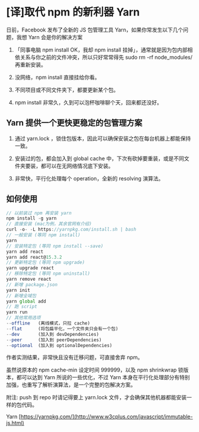 # [译]取代 npm 的新利器 Yarn
日前，Facebook 发布了全新的 JS 包管理工具 Yarn，如果你常发生以下几个问题，我想 Yarn 会是你的解决方案

1. 「同事电脑 npm install OK，我却 npm install 挂掉」，通常就是因为包内部相依关系与你之前的文件冲突，所以只好常常得先 sudo rm -rf node_modules/ 再重新安装。

2. 没网络，npm install 直接挂给你看。

3. 不同项目或不同文件夹下，都要更新某个包。

4. npm install 非常久，久到可以泡杯咖啡聊个天，回来都还没好。

## Yarn 提供一个更快更稳定的包管理方案

1. 通过 yarn.lock ，锁住包版本，因此可以确保安装之包在每台机器上都能保持一致。

2. 安装过的包，都会加入到 global cache 中，下次有砍掉要重装，或是不同文件夹要装，都可以在无网络情况底下安装。

3. 非常快，平行化处理每个 operation，全新的 resolving 演算法。

## 如何使用

  ```javascript
// 以前装过 npm 再安装 yarn
npm install -g yarn
// 直接安装 (mac为例，其余官网有介绍)
curl -o- -L https://yarnpkg.com/install.sh | bash
// 一般安装 (等同 npm install)
yarn
// 安装特定包 (等同 npm install --save)
yarn add react         
yarn add react@15.3.2
// 更新特定包 (等同 npm upgrade)
yarn upgrade react
// 移除特定包 (等同 npm uninstall)
yarn remove react
// 新增 package.json
yarn init
// 新增全域包
yarn global add
// 跑 script
yarn run 
// 其他常用选项
--offline   (离线模式，只拉 cache)
--flat      (将包扁平化，一个文件夹只会有一个包)
--dev       (加入到 devDependencies)
--peer      (加入到 peerDependencies)
--optional  (加入到 optionalDependencies)
```

作者实测结果，非常快且没有迁移问题，可直接舍弃 npm。

虽然说原本的 npm cache-min 设定时间 999999，以及 npm shrinkwrap 锁版本，都可以达到 Yarn 所说的一些优化，不过 Yarn 本身在平行化处理部分有特别加强，也重写了解析演算法，是一个完整的包解决方案。

附注: push 到 repo 时请记得要上 yarn.lock 文件，才会确保其他机器都能安装一样的包代码。

Yarn [https://yarnpkg.com/](http://www.w3cplus.com/javascript/immutable-js.html)
